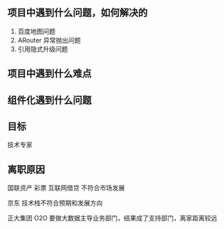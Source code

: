 ## 项目中遇到什么问题，如何解决的
1. 百度地图问题
2. ARouter 异常抛出问题
3. 引用隐式升级问题


## 项目中遇到什么难点


## 组件化遇到什么问题


## 目标

技术专家

## 离职原因

国联资产   彩票 互联网借贷 不符合市场发展

京东    技术栈不符合预期和发展方向

正大集团  O2O 要做大数据主导业务部门，结果成了支持部门，离家距离较远
